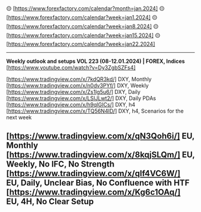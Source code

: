 🟡 [https://www.forexfactory.com/calendar?month=jan.2024]
🟡 [https://www.forexfactory.com/calendar?week=jan1.2024]
🟡 [https://www.forexfactory.com/calendar?week=jan8.2024]
🟡 [https://www.forexfactory.com/calendar?week=jan15.2024]
🟡 [https://www.forexfactory.com/calendar?week=jan22.2024]

------------------------------------------------------------
**Weekly outlook and setups VOL 223 (08-12.01.2024) | FOREX, Indices** [https://www.youtube.com/watch?v=Dy3ZgbSZFs4]

[https://www.tradingview.com/x/7kdQR3kd/] DXY, Monthly 
[https://www.tradingview.com/x/n0dv3PYf/] DXY, Weekly 
[https://www.tradingview.com/x/Zs1lg5u6/] DXY, Daily 
[https://www.tradingview.com/x/LSIJLwt2/] DXY, Daily PDAs
[https://www.tradingview.com/x/h9qlGICs/] DXY, h4
[https://www.tradingview.com/x/TQ56N4ID/] DXY, h4, Scenarios for the next week

[https://www.tradingview.com/x/qN3Qoh6i/] EU, Monthly 
[https://www.tradingview.com/x/8kqjSLQm/] EU, Weekly, No IFC, No Strength
[https://www.tradingview.com/x/qlf4VC6W/] EU, Daily, Unclear Bias, No Confluence with HTF 
[https://www.tradingview.com/x/Kg6c1OAq/] EU, 4H, No Clear Setup
------------------------------------------------------------
